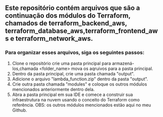 ## Este repositório contém arquivos que são a continuação dos módulos do Terraform, chamados de terraform_backend_aws, terraform_database_aws,terraform_frontend_aws e terraform_network_aws.
### Para organizar esses arquivos, siga os seguintes passos:

1. Clone o repositório crie uma pasta principal para armazená-los,chamada <folder_name> mova os aqruivos para a pasta principal.
2. Dentro da pasta principal, crie uma pasta chamada "output".
3. Adicione o arquivo "lambda_function.zip" dentro da pasta "output".
4. Crie outra pasta chamada "modules" e coloque os outros módulos mencionados anteriormente dentro dela.
5. Abra a pasta principal em sua IDE e comece a construir sua infraestrutura na nuvem usando o conceito do Terraform como referência. OBS: os outros módulos mencionados estão aqui no meu Github.
